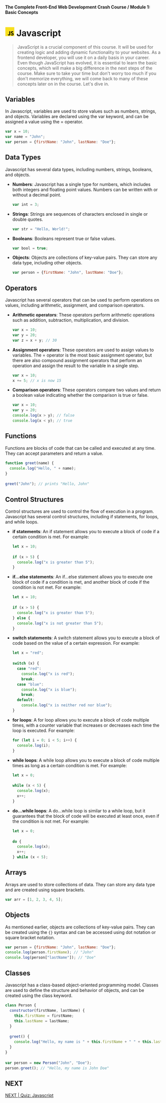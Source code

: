 #### The Complete Front-End Web Development Crash Course / Module 1: Basic Concepts
# <img src="../imgs/javascript-logo.png" width="30"/> Javascript

> JavaScript is a crucial component of this course. It will be used for creating logic and adding dynamic functionality to your websites.
> As a frontend developer, you will use it on a daily basis in your career.
> Even though JavaScript has evolved, it is essential to learn the basic concepts, which will make a big difference in the next steps of the course.
> Make sure to take your time but don't worry too much if you don't memorize everything, we will come back to many of these concepts later on in the course. Let's dive in.

## Variables
In Javascript, variables are used to store values such as numbers, strings, and objects. Variables are declared using the var keyword, and can be assigned a value using the = operator.

```javascript
var x = 10;
var name = "John";
var person = {firstName: "John", lastName: "Doe"};
```
## Data Types
Javascript has several data types, including numbers, strings, booleans, and objects.

- **Numbers**: Javascript has a single type for numbers, which includes both integers and floating point values. Numbers can be written with or without a decimal point.
    ```javascript
    var int = 3;
    ```
- **Strings**: Strings are sequences of characters enclosed in single or double quotes.
    ```javascript
    var str = "Hello, World!";
    ```
- **Booleans**: Booleans represent true or false values.
    ```javascript
    var bool = true;
    ```
- **Objects**: Objects are collections of key-value pairs. They can store any data type, including other objects.
    ```javascript
    var person = {firstName: "John", lastName: "Doe"};
    ```

## Operators
Javascript has several operators that can be used to perform operations on values, including arithmetic, assignment, and comparison operators.

- **Arithmetic operators**: These operators perform arithmetic operations such as addition, subtraction, multiplication, and division.
    ```javascript
    var x = 10;
    var y = 20;
    var z = x + y; // 30
    ```

- **Assignment operators**: These operators are used to assign values to variables. The = operator is the most basic assignment operator, but there are also compound assignment operators that perform an operation and assign the result to the variable in a single step.
    ```javascript
    var x = 10;
    x += 5; // x is now 15
    ```
- **Comparison operators**: These operators compare two values and return a boolean value indicating whether the comparison is true or false.
    ```javascript
    var x = 10;
    var y = 20;
    console.log(x > y); // false
    console.log(x < y); // true
    ```
## Functions
Functions are blocks of code that can be called and executed at any time. They can accept parameters and return a value.

```javascript
function greet(name) {
  console.log("Hello, " + name);
}

greet("John"); // prints "Hello, John"
```
## Control Structures
Control structures are used to control the flow of execution in a program. Javascript has several control structures, including if statements, for loops, and while loops.

- **if statements**: An if statement allows you to execute a block of code if a certain condition is met. For example:
    ```javascript
    let x = 10;
    
    if (x > 5) {
      console.log("x is greater than 5");
    }
    ```
- **if...else statements**: An if...else statement allows you to execute one block of code if a condition is met, and another block of code if the condition is not met. For example:
    ```javascript
    let x = 10;
    
    if (x > 5) {
      console.log("x is greater than 5");
    } else {
      console.log("x is not greater than 5");
    }
    ```
- **switch statements**: A switch statement allows you to execute a block of code based on the value of a certain expression. For example:
    ```javascript
    let x = "red";
    
    switch (x) {
      case "red":
        console.log("x is red");
        break;
      case "blue":
        console.log("x is blue");
        break;
      default:
        console.log("x is neither red nor blue");
    }
    ```
- **for loops**: A for loop allows you to execute a block of code multiple times, with a counter variable that increases or decreases each time the loop is executed. For example:
    ```javascript
    for (let i = 0; i < 5; i++) {
      console.log(i);
    }
    ```
- **while loops**: A while loop allows you to execute a block of code multiple times as long as a certain condition is met. For example:
    ```javascript
    let x = 0;
    
    while (x < 5) {
      console.log(x);
      x++;
    }
    ```
- **do...while loops**: A do...while loop is similar to a while loop, but it guarantees that the block of code will be executed at least once, even if the condition is not met. For example:
    ```javascript
    let x = 0;
    
    do {
      console.log(x);
      x++;
    } while (x < 5);  
    ```


## Arrays
Arrays are used to store collections of data. They can store any data type and are created using square brackets.
```javascript
var arr = [1, 2, 3, 4, 5];
```

## Objects
As mentioned earlier, objects are collections of key-value pairs. They can be created using the `{}` syntax and can be accessed using dot notation or square bracket notation.
```javascript
var person = {firstName: "John", lastName: "Doe"};
console.log(person.firstName); // "John"
console.log(person["lastName"]); // "Doe"
```
## Classes
Javascript has a class-based object-oriented programming model. Classes are used to define the structure and behavior of objects, and can be created using the class keyword.

```javascript
class Person {
  constructor(firstName, lastName) {
    this.firstName = firstName;
    this.lastName = lastName;
  }

  greet() {
    console.log("Hello, my name is " + this.firstName + " " + this.lastName);
  }
}

var person = new Person("John", "Doe");
person.greet(); // "Hello, my name is John Doe"
```

## NEXT
[NEXT | Quiz: Javascript](./html_quiz.md)